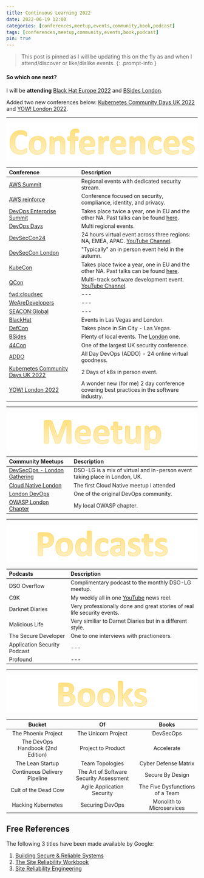 ```yaml
---
title: Continuous Learning 2022
date: 2022-06-19 12:00
categories: [conferences,meetup,events,community,book,podcast]
tags: [conferences,meetup,community,events,book,podcast]
pin: true
---
```

> This post is pinned as I will be updating this on the fly as and when I attend/discover or like/dislike events.
{: .prompt-info }

#### So which one next?
I will be **attending** [Black Hat Europe 2022](https://www.blackhat.com/eu-22/briefings/schedule/) and [BSides London](https://www.securitybsides.org.uk/).

Added two new conferences below: [Kubernetes Community Days UK 2022](https://community.cncf.io/events/details/cncf-kcd-uk-presents-kubernetes-community-days-uk-2022/) and [YOW! London 2022](https://yowlondon.com/2022).

---
![Title](/assets/conferences1.svg)


| Conference                      | Description          |
|:-----------------------------|:-----------------|
| [AWS Summit](https://aws.amazon.com/events/summits/?awsf.events-location=*all&awsf.events-series=*all)          | Regional events with dedicated security stream.     |
| [AWS reinforce](https://reinforce.awsevents.com/)               | Conference focused on security, compliance, identity, and privacy.    |
| [DevOps Enterprise Summit](https://events.itrevolution.com/) | Takes place twice a year, one in EU and the other NA.  Past talks can be found [here](https://videos.itrevolution.com/). |
| [DevOps Days](https://devopsdays.org/) | Multi regional events. |
| [DevSecCon24](https://www.devseccon.com/events/devseccon24) | 24 hours virtual event across three regions: NA, EMEA, APAC. [YouTube Channel](https://www.youtube.com/c/DevSecCon). |
| [DevSecCon London](https://www.devseccon.com/events/london) | "Typically" an in person event held in the autumn. |
| [KubeCon](https://events.linuxfoundation.org/?_sf_s=kubecon) | Takes place twice a year, one in EU and the other NA.  Past talks can be found [here](https://www.youtube.com/c/cloudnativefdn). |
| [QCon](https://qconferences.com/) | Multi-track software development event.  [YouTube Channel](https://www.youtube.com/nctv/featured). |
| [fwd:cloudsec](https://fwdcloudsec.org/) | --- |
| [WeAreDevelopers](https://www.wearedevelopers.com/world-congress/) | --- |
| [SEACON:Global](https://www.seacom.online/) | --- |
| [BlackHat](https://www.blackhat.com/) | Events in Las Vegas and London. |
| [DefCon](https://defcon.org/) | Takes place in Sin City - Las Vegas. |
| [BSides](http://www.securitybsides.com/w/page/12194156/FrontPage) | Plenty of local events. The [London](https://www.securitybsides.org.uk/#) one. |
| [44Con](https://44con.com/) | One of the largest UK security conference. |
| [ADDO](https://www.alldaydevops.com/) | All Day DevOps (ADDO) - 24 online virtual goodness. |
| [Kubernetes Community Days UK 2022](https://community.cncf.io/events/details/cncf-kcd-uk-presents-kubernetes-community-days-uk-2022/) | 2 Days of k8s in person event. |
| [YOW! London 2022](https://yowlondon.com/2022) | A wonder new (for me) 2 day conference covering best practices in the software industry. |
---

![Title](/assets/meetup.svg)


| Community Meetups                  | Description      |
|:-----------------------------|:-----------------|
| [DevSecOps - London Gathering](https://dsolg.com/) | DSO-LG is a mix of virtual and in-person event taking place in London, UK. |
| [Cloud Native London](https://www.meetup.com/cloud-native-london/) | The first Cloud Native meetup I attended |
| [London DevOps](https://www.meetup.com/london-devops/) | One of the original DevOps community. |
| [OWASP London Chapter](https://www.meetup.com/owasp-london/) | My local OWASP chapter. |


---

![Title](/assets/podcasts.svg)


| Podcasts                   | Description      |
|:-----------------------------|:-----------------|
| DSO Overflow | Complimentary podcast to the monthly DSO-LG meetup. |
| C9K | My weekly all in one [YouTube](https://www.youtube.com/channel/UCuj1ByVjn4uagdu4vE82LgA) news reel.|
| Darknet Diaries | Very professionally done and great stories of real life security events. |
| Malicious Life | Very similiar to Darnet Diaries but in a different style. |
| The Secure Developer | One to one interviews with practioneers. |
| Application Security Podcast | --- |
| Profound | --- |

---

![Title](/assets/books.svg)


|     Bucket     |    Of      |     Books     |
|:---------:|:---------:|:---------:|
| The Phoenix Project | The Unicorn Project | DevSecOps |
| The DevOps Handbook (2nd Edition) | Project to Product | Accelerate |
| The Lean Startup | Team Topologies | Cyber Defense Matrix |
| Continuous Delivery Pipeline  | The Art of Software Security Assessment | Secure By Design |
|  Cult of the Dead Cow     |   Agile Application Security  |   The Five Dysfunctions of a Team    |
|  Hacking Kubernetes     | Securing DevOps  | Monolith to Microservices |


## Free References
The following 3 titles have been made available by Google:
1. [Building Secure & Reliable Systems](https://sre.google/books/)
1. [The Site Reliability Workbook](https://sre.google/books/)
1. [Site Reliability Engineering](https://sre.google/books/)



